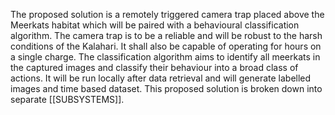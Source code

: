 The proposed solution is a remotely triggered camera trap placed above the Meerkats habitat which will be paired with a behavioural classification algorithm. The camera trap is to be a reliable and will be robust to the harsh conditions of the Kalahari. It shall also be capable of operating for hours on a single charge. The classification algorithm aims to identify all meerkats in the captured images and classify their behaviour into a broad class of actions. It will be run locally after data retrieval and will generate labelled images and time based dataset. This proposed solution is broken down into separate [[SUBSYSTEMS]].